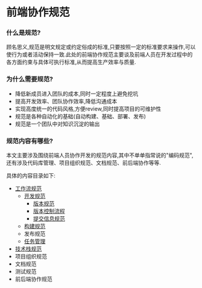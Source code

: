 # 前端协作规范

### 什么是规范?

顾名思义,规范是明文规定或约定俗成的标准,只要按照一定的标准要求来操作,可以使行为或者活动保持一致.此处的前端协作规范主要谈及前端人员在开发过程中的各方面约束与具体可执行标准,从而提高生产效率与质量.

### 为什么需要规范?

- 降低新成员进入团队的成本,同时一定程度上避免挖坑
- 提高开发效率、团队协作效率,降低沟通成本
- 实现高度统一的代码风格,方便review,同时提高项目的可维护性
- 规范是各种自动化的基础(自动构建、基础、部署、发布)
- 规范是一个团队中对知识沉淀的输出

### 规范内容有哪些?

本文主要涉及围绕前端人员协作开发的规范内容,其中不单单指常说的"编码规范",还有涉及代码库管理、项目组织规范、文档规范、前后端协作等等.

具体的内容目录如下:

- [工作流规范](./工作流规范)
  - [开发规范](./工作流规范/开发规范)
    - [版本规范](./工作流规范/开发规范/版本规范.md)
    - [版本控制流程](./工作流规范/开发规范/版本控制流程.md)
    - [提交信息规范](./工作流规范/开发规范/提交信息规范.md)
  - [构建规范](./工作流规范/构建规范.md)
  - 发布规范
  - [任务管理](./工作流规范/任务管理.md)
- [技术栈规范](./技术栈规范.md)
- 项目组织规范
- 文档规范
- 测试规范
- 前后端协作规范

